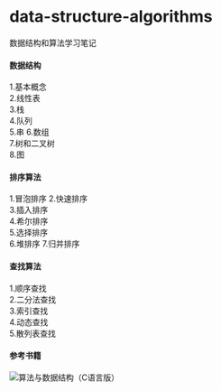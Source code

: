 # data-structure-algorithms
数据结构和算法学习笔记  

#### 数据结构

1.基本概念  
2.线性表  
3.栈  
4.队列  
5.串 
6.数组  
7.树和二叉树  
8.图 

#### 排序算法

1.冒泡排序 
2.快速排序  
3.插入排序  
4.希尔排序  
5.选择排序  
6.堆排序 
7.归并排序  

#### 查找算法

1.顺序查找  
2.二分法查找  
3.索引查找  
4.动态查找  
5.散列表查找  


#### 参考书籍

![算法与数据结构（C语言版）](http://img13.360buyimg.com/n1/jfs/t1/10393/32/6479/78736/5c211e35Ee9bc67f9/33e9042545d4f816.jpg)
